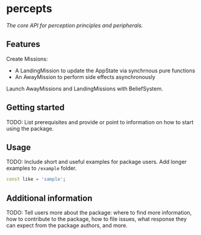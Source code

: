 # percepts

*The core API for perception principles and peripherals.*

## Features

Create Missions:

- A LandingMission to update the AppState via synchrnous pure functions
- An AwayMission to perform side effects asynchronously

Launch AwayMissions and LandingMissions with BeliefSystem.

## Getting started

TODO: List prerequisites and provide or point to information on how to
start using the package.

## Usage

TODO: Include short and useful examples for package users. Add longer examples
to `/example` folder.

```dart
const like = 'sample';
```

## Additional information

TODO: Tell users more about the package: where to find more information, how to
contribute to the package, how to file issues, what response they can expect
from the package authors, and more.
